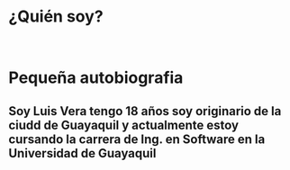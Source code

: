 # ¿Quién soy?
<html>
    <head>
        <title>Luis Alberto Vera Garcia</title> 
    </head>
    <br />
    <body>
    <h1>Pequeña autobiografia</h1>
    <h2>Soy Luis Vera tengo 18 años soy originario de la ciudd de Guayaquil y actualmente estoy cursando la carrera de Ing. en Software en la Universidad de Guayaquil</h2>
    </body>
</html>
